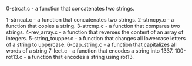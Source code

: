 0-strcat.c - a function that concatenates two strings.

1-strncat.c - a function that concatenates two strings.
2-strncpy.c - a function that copies a string.
3-strcmp.c - a function that compares two strings.
4-rev_array.c - a function that reverses the content of an array of integers.
 5-string_toupper.c - a function that changes all lowercase letters of a string to uppercase.
 6-cap_string.c - a function that capitalizes all words of a string
 7-leet.c - a function that encodes a string into 1337.
 100-rot13.c - a function that encodes a string using rot13.
